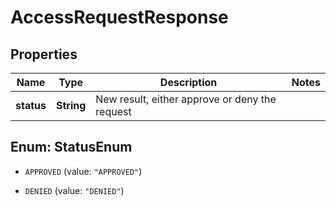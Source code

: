 # AccessRequestResponse

## Properties

Name | Type | Description | Notes
------------ | ------------- | ------------- | -------------
**status** | **String** | New result, either approve or deny the request | 



## Enum: StatusEnum


* `APPROVED` (value: `"APPROVED"`)

* `DENIED` (value: `"DENIED"`)




